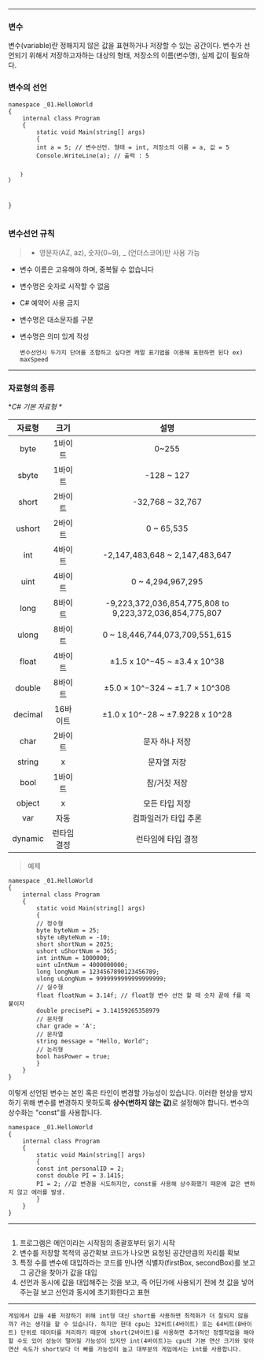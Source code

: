 <hr />
<h3 id="변수">변수</h3>
<p>변수(variable)란 정해지지 않은 값을 표현하거나 저장할 수 있는 공간이다.
변수가 선언되기 위해서 저장하고자하는 대상의 형태, 저장소의 이름(변수명), 실제 값이 필요하다.</p>
<h3 id="변수의-선언">변수의 선언</h3>
<pre><code class="language-cs">namespace _01.HelloWorld
{
    internal class Program
    {
        static void Main(string[] args)
        {
        int a = 5; // 변수선언. 형태 = int, 저장소의 이름 = a, 값 = 5
        Console.WriteLine(a); // 출력 : 5


        }
    }
}</code></pre>
<h3 id="변수선언-규칙">변수선언 규칙</h3>
<blockquote>
<ul>
<li>영문자(AZ, az), 숫자(0~9), _ (언더스코어)만 사용 가능</li>
</ul>
</blockquote>
<ul>
<li><p>변수 이름은 고유해야 하며, 중복될 수 없습니다</p>
</li>
<li><p>변수명은 숫자로 시작할 수 없음</p>
</li>
<li><p>C# 예약어 사용 금지</p>
</li>
<li><p>변수명은 대소문자를 구분</p>
</li>
<li><p>변수명은 의미 있게 작성</p>
<p><code>변수선언시 두가지 단어를 조합하고 싶다면 캐멀 표기법을 이용해 표현하면 된다 ex) maxSpeed</code></p>
</li>
</ul>
<hr />
<h3 id="자료형의-종류">자료형의 종류</h3>
<p>*<em>C# 기본 자료형 *</em></p>
<table>
<thead>
<tr>
<th align="center">자료형</th>
<th align="center">크기</th>
<th align="center">설명</th>
</tr>
</thead>
<tbody><tr>
<td align="center">byte</td>
<td align="center">1바이트</td>
<td align="center">0~255</td>
</tr>
<tr>
<td align="center">sbyte</td>
<td align="center">1바이트</td>
<td align="center">-128 ~ 127</td>
</tr>
<tr>
<td align="center">short</td>
<td align="center">2바이트</td>
<td align="center">-32,768 ~ 32,767</td>
</tr>
<tr>
<td align="center">ushort</td>
<td align="center">2바이트</td>
<td align="center">0 ~ 65,535</td>
</tr>
<tr>
<td align="center">int</td>
<td align="center">4바이트</td>
<td align="center">-2,147,483,648 ~ 2,147,483,647</td>
</tr>
<tr>
<td align="center">uint</td>
<td align="center">4바이트</td>
<td align="center">0 ~ 4,294,967,295</td>
</tr>
<tr>
<td align="center">long</td>
<td align="center">8바이트</td>
<td align="center">-9,223,372,036,854,775,808 to 9,223,372,036,854,775,807</td>
</tr>
<tr>
<td align="center">ulong</td>
<td align="center">8바이트</td>
<td align="center">0 ~ 18,446,744,073,709,551,615</td>
</tr>
<tr>
<td align="center">float</td>
<td align="center">4바이트</td>
<td align="center">±1.5 x 10^−45 ~ ±3.4 x 10^38</td>
</tr>
<tr>
<td align="center">double</td>
<td align="center">8바이트</td>
<td align="center">±5.0 × 10^−324 ~ ±1.7 × 10^308</td>
</tr>
<tr>
<td align="center">decimal</td>
<td align="center">16바이트</td>
<td align="center">±1.0 x 10^-28 ~ ±7.9228 x 10^28</td>
</tr>
<tr>
<td align="center">char</td>
<td align="center">2바이트</td>
<td align="center">문자 하나 저장</td>
</tr>
<tr>
<td align="center">string</td>
<td align="center">x</td>
<td align="center">문자열 저장</td>
</tr>
<tr>
<td align="center">bool</td>
<td align="center">1바이트</td>
<td align="center">참/거짓 저장</td>
</tr>
<tr>
<td align="center">object</td>
<td align="center">x</td>
<td align="center">모든 타입 저장</td>
</tr>
<tr>
<td align="center">var</td>
<td align="center">자동</td>
<td align="center">컴파일러가 타입 추론</td>
</tr>
<tr>
<td align="center">dynamic</td>
<td align="center">런타임 결정</td>
<td align="center">런타임에 타입 결정</td>
</tr>
</tbody></table>
<blockquote>
<p>예제</p>
</blockquote>
<pre><code class="language-cs">namespace _01.HelloWorld
{
    internal class Program
    {
        static void Main(string[] args)
        {
        // 정수형
        byte byteNum = 25;
        sbyte uByteNum = -10;
        short shortNum = 2025;
        ushort uShortNum = 365;
        int intNum = 1000000;
        uint uIntNum = 4000000000;
        long longNum = 1234567890123456789;
        ulong uLongNum = 9999999999999999999;
        // 실수형
        float floatNum = 3.14f; // float형 변수 선언 할 때 숫자 끝에 f를 꼭 붙이자
        double precisePi = 3.14159265358979
        // 문자형
        char grade = 'A';
        // 문자열
        string message = &quot;Hello, World&quot;;
        // 논리형
        bool hasPower = true;
        }
    }
}</code></pre>
<p>이렇게 선언된 변수는 본인 혹은 타인이 변경할 가능성이 있습니다. 이러한 현상을 방지하기 위해 변수를 변경하지 못하도록 <strong>상수(변하지 않는 값)</strong>로 설정해야 합니다.
변수의 상수화는 &quot;const&quot;를 사용합니다.</p>
<pre><code class="language-cs">namespace _01.HelloWorld
{
    internal class Program
    {
        static void Main(string[] args)
        {
        const int personalID = 2;
        const double PI = 3.1415;
        PI = 2; //값 변경을 시도하지만, const를 사용해 상수화했기 때문에 값은 변하지 않고 에러를 발생.
        }
    }
}</code></pre>
<hr />
<p><img alt="" src="https://velog.velcdn.com/images/yangb062/post/d1f62740-6c90-4f2b-9e4a-b49f92394783/image.png" /></p>
<ol>
<li>프로그램은 메인이라는 시작점의 중괄호부터 읽기 시작</li>
<li>변수를 저장할 목적의 공간확보 코드가 나오면 요청된 공간만큼의 자리를 확보</li>
<li>특정 수를 변수에 대입하라는 코드를 만나면 식별자(firstBox, secondBox)를 보고 그 공간을 찾아가 값을 대입</li>
<li>선언과 동시에 값을 대입해주는 것을 보고, 즉 어딘가에 사용되기 전에 첫 값을 넣어주는걸 보고 선언과 동시에 초기화한다고 표현</li>
</ol>
<hr />
<p><code>게임에서 값을 4를 저장하기 위해 int형 대신 short를 사용하면 최적화가 더 잘되지 않을까? 라는 생각을 할 수 있습니다. 하지만 현대 cpu는 32비트(4바이트) 또는 64비트(8바이트) 단위로 데이터를 처리하기 때문에 short(2바이트)를 사용하면 추가적인 정렬작업을 해야 할 수도 있어 성능이 떨어질 가능성이 있지만 int(4바이트)는 cpu의 기본 연산 크기와 맞아 연산 속도가 short보다 더 빠를 가능성이 높고 대부분의 게임에서는 int를 사용합니다.</code></p>